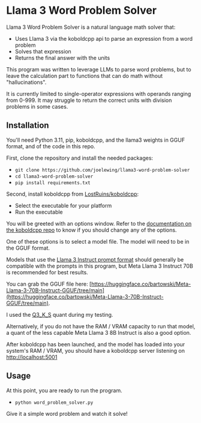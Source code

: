 # Llama 3 Word Problem Solver

Llama 3 Word Problem Solver is a natural language math solver that:

- Uses Llama 3 via the koboldcpp api to parse an expression from a word problem
- Solves that expression
- Returns the final answer with the units


This program was written to leverage LLMs to parse word problems, but to leave the calculation part to functions that can do math without "hallucinations".

It is currently limited to single-operator expressions with operands ranging from 0-999. It may struggle to return the correct units with division problems in some cases.

## Installation

You'll need Python 3.11, pip, koboldcpp, and the llama3 weights in GGUF format, and of the code in this repo.

First, clone the repository and install the needed packages:
- `git clone https://github.com/joelewing/llama3-word-problem-solver`
- `cd llama3-word-problem-solver`
- `pip install requirements.txt`

Second, install koboldcpp from [LostRuins/koboldcpp](https://github.com/LostRuins/koboldcpp): 
- Select the executable for your platform
- Run the executable

You will be greeted with an options window. Refer to the [documentation on the koboldcpp repo](https://github.com/LostRuins/koboldcpp/wiki) to know if you should change any of the options.

One of these options is to select a model file. The model will need to be in the GGUF format. 

Models that use the [Llama 3 Instruct prompt format](https://llama.meta.com/docs/model-cards-and-prompt-formats/meta-llama-3/) should generally be compatible with the prompts in this program, but Meta Llama 3 Instruct 70B is recommended for best results. 

You can grab the GGUF file here: [https://huggingface.co/bartowski/Meta-Llama-3-70B-Instruct-GGUF/tree/main](https://huggingface.co/bartowski/Meta-Llama-3-70B-Instruct-GGUF/tree/main). 

I used the [Q3_K_S](https://huggingface.co/bartowski/Meta-Llama-3-70B-Instruct-GGUF/blob/main/Meta-Llama-3-70B-Instruct-Q3_K_S.gguf) quant during my testing. 

Alternatively, if you do not have the RAM / VRAM capacity to run that model, a quant of the less capable Meta Llama 3 8B Instruct is also a good option.

After koboldcpp has been launched, and the model has loaded into your system's RAM / VRAM, you should have a koboldcpp server listening on [http://localhost:5001](http://localhost:5001)

## Usage

At this point, you are ready to run the program.
- `python word_problem_solver.py`

Give it a simple word problem and watch it solve!



